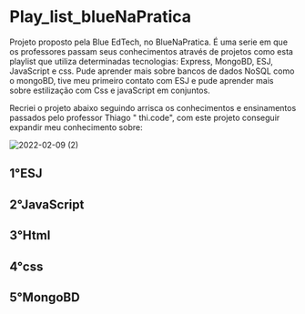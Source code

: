 # Play_list_blueNaPratica

Projeto proposto pela Blue EdTech, no BlueNaPratica. É uma serie em que os professores passam seus conhecimentos através de projetos como esta playlist que utiliza determinadas tecnologias: Express, MongoBD, ESJ, JavaScript e css. Pude aprender mais sobre bancos de dados NoSQL como o mongoBD, tive meu primeiro contato com ESJ e pude aprender mais sobre estilização com Css e javaScript em conjuntos. 

Recriei o projeto abaixo seguindo arrisca os conhecimentos e ensinamentos passados pelo professor Thiago " thi.code", com este projeto conseguir expandir meu conhecimento sobre:

![2022-02-09 (2)](https://user-images.githubusercontent.com/85427303/153230977-ee82f4f6-badb-4b3c-b7f1-600a492b2c8c.png)


## 1°ESJ
## 2°JavaScript
## 3°Html
## 4°css
## 5°MongoBD


